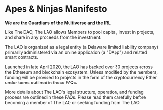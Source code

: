 # Apes & Ninjas Manifesto

**We are the Guardians of the Multiverse and the IRL**

Like The DAO, The LAO allows Members to pool capital, invest in projects, and share in any proceeds from the investment.

The LAO is organized as a legal entity (a Delaware limited liability company) primarily administered via an online application (a "DApp") and related smart contracts.

Launched in late April 2020, the LAO has backed over 30 projects across the Ethereum and blockchain ecosystem. Unless modified by the members, funding will be provided to projects in the form of the cryptocurrency Ether under terms outlined in these FAQs.

More details about The LAO's legal structure, operation, and funding process are outlined in these FAQs. Please read them carefully before becoming a member of The LAO or seeking funding from The LAO.
